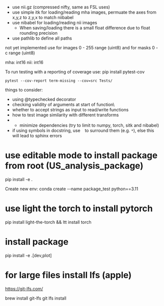 - use nii.gz (compressed nifty, same as FSL uses)
- use simple itk for loading/reading mha images, permuate the axes from x,y,z to z,y,x to match niibabel
- use nibabel for loading/reading nii images
  - When saving/loading there is a small float difference due to float rounding precision
- use pathlib to define all paths

not yet implemented
use for images 0 - 255 range (uint8) and for masks 0 - c range (uint8)


mha: int16
nii: int16







To run testing with a reporting of coverage use:
pip install pytest-cov

```
pytest --cov-report term-missing --cov=src Tests/
```



things to consider:
- using @typechecked decorator
- checking validity of arguments at start of function\
- whether to accept strings as input to read/write functions
- how to test image similarity with different transforms
- - minimize dependencies (try to limit to numpy, torch, sitk and nibabel)
- if using symbols in docstring, use ` ` to surround them (e.g. `*`), else this will lead to sphinx errors

# use editable mode to install package from root (US_analysis_package)
pip install -e .


Create new env:
conda create --name package_test python==3.11

# use light the torch to install pytorch
pip install light-the-torch && ltt install torch

# install package
pip install -e .[dev,plot]


# for large files install lfs (apple)
https://git-lfs.com/

brew install git-lfs
git lfs install